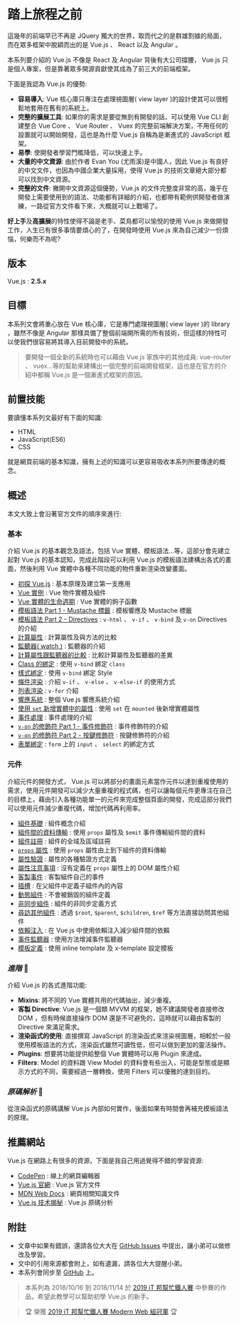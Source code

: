 # 踏上旅程之前

這幾年的前端早已不再是 JQuery 獨大的世界，取而代之的是群雄割據的局面，而在眾多框架中脫穎而出的是 Vue.js 、 React 以及 Angular 。

本系列要介紹的 Vue.js 不像是 React 及 Angular 背後有大公司撐腰， Vue.js 只是個人專案，但是靠著眾多開源貢獻使其成為了前三大的前端框架。

下面是我認為 Vue.js 的優勢:

* **容易導入**: Vue 核心庫只專注在處理視圖層( view layer )的設計使其可以很輕鬆地套用在舊有的系統上。
* **完整的擴展工具**: 如果你的需求是要從無到有開發的話，可以使用 Vue CLI 創建整合 Vue Core 、 Vue Router 、 Vuex 的完整前端解決方案，不用任何的設置就可以開始開發，這也是為什麼 Vue.js 自稱為是漸進式的 JavaScript 框架。
* **易學**: 使開發者學習門檻降低，可以快速上手。
* **大量的中文資源**: 由於作者 Evan You (尤雨溪)是中國人，因此 Vue.js 有良好的中文文件，也因為中國企業大量採用，使得 Vue.js 的技術文章絕大部分都可以找到中文資源。
* **完整的文件**: 撇開中文資源這個優勢，Vue.js 的文件完整度非常的高，幾乎在開發上需要使用到的語法、功能都有詳細的介紹，也都帶有範例供開發者做演練，一路從官方文件看下來，大概就可以上戰場了。

**好上手**及**高擴展**的特性使得不論是老手、菜鳥都可以愉悅的使用 Vue.js 來做開發工作，人生已有很多事情要煩心的了，在開發時使用 Vue.js 來為自己減少一份煩惱，何樂而不為呢?

## 版本

Vue.js : **2.5.x**

## 目標

本系列文會將重心放在 Vue 核心庫，它是專門處理視圖層( view layer )的 library ，雖然不像是 Angular 那樣具備了整個前端開所需的所有技術，但這樣的特性可以使我們很容易將其導入目前開發中的系統。

> 要開發一個全新的系統時也可以藉由 Vue.js 家族中的其他成員: vue-router 、 vuex...等的幫助來建構出一個完整的前端開發框架，這也是在官方的介紹中都稱 Vue.js 是一個漸進式框架的原因。

## 前置技能

要讀懂本系列文最好有下面的知識:

* HTML
* JavaScript(ES6)
* CSS

就是網頁前端的基本知識，擁有上述的知識可以更容易吸收本系列所要傳達的概念。

## 概述

本文大致上會沿著官方文件的順序來進行:

### 基本

介紹 Vue.js 的基本觀念及語法，包括 Vue 實體、模板語法...等，這部分會先建立起對 Vue.js 的基本認知，完成此階段可以利用 Vue.js 的模板語法建構出各式的畫面，然後利用 Vue 實體中各種不同功能的物件重新渲染改變畫面。

* [初探 Vue.js](02_FirstVue.md) : 基本原理及建立第一支應用
* [Vue 實例](03_Instance.md) : Vue 物件實體及組件
* [Vue 實體的生命週期](04_Lifecycle.md) : Vue 實體的鉤子函數
* [模板語法 Part 1 - Mustache 標籤](05_Mustache.md) : 模板響應及 Mustache 標籤
* [模板語法 Part 2 - Directives](06_Directives.md) : `v-html` 、 `v-if` 、 `v-bind` 及 `v-on` Directives 的介紹
* [計算屬性](07_Computed.md) : 計算屬性及與方法的比較
* [監聽器( watch )](08_Watcher.md) : 監聽器的介紹
* [計算屬性跟監聽器的比較](09_ComputedVSWatch.md) : 比較計算屬性及監聽器的差異
* [Class 的綁定](10_Class.md) : 使用 `v-bind` 綁定 `class`
* [樣式綁定](11_Style.md) : 使用 `v-bind` 綁定 Style
* [條件渲染](12_Conditional.md) : 介紹 `v-if` 、 `v-else` 、 `v-else-if` 的使用方式
* [列表渲染](13_For.md) : `v-for` 介紹
* [響應系統](14_Reactivity.md) : 整個 Vue.js 響應系統介紹
* [使用 `set` 新增實體中的屬性](15_Set.md) : 使用 `set` 在 `mounted` 後新增實體屬性
* [事件處理](16_Event.md) : 事件處理的介紹
* [`v-on` 的修飾符 Part 1 - 事件修飾符](17_EventModifier.md) : 事件修飾符的介紹
* [`v-on` 的修飾符 Part 2 - 按鍵修飾符](18_KeyModifier.md) : 按鍵修飾符的介紹
* [表單綁定](19_FormInputBinding.md) : `form` 上的 `input` 、 `select` 的綁定方式

### 元件

介紹元件的開發方式， Vue.js 可以將部分的畫面元素當作元件以達到重複使用的需求，使用元件開發可以減少大量重複的程式碼，也可以讓每個元件更專注在自己的目標上，藉由引入各種功能單一的元件來完成整個頁面的開發，完成這部分我們可以使用元件減少重複代碼，增加代碼再利用率。

* [組件基礎](20_ComponentBasic.md) : 組件概念介紹
* [組件間的資料傳輸](21_ComponentData.md) : 使用 `props` 屬性及 `$emit` 事件傳輸組件間的資料
* [組件註冊](22_ComponentRegistration.md) : 組件的全域及區域註冊
* [`props` 屬性](23_Props.md) : 使用 `props` 屬性由上到下組件的資料傳輸
* [屬性驗證](24_PropsValidation.md) : 屬性的各種驗證方式定義
* [屬性注意事項](25_PropsAttribute.md) : 沒有定義在 `props` 屬性上的 DOM 屬性介紹
* [客製事件](26_CustomEvent.md) : 客製組件自己的事件
* [插槽](27_Slots.md) : 在父組件中定義子組件內的內容
* [動態組件](28_KeepAlive.md) : 不會被銷毀的組件定義
* [非同步組件](29_AsyncComponent.md) : 組件的非同步定義方式
* [尋訪其他組件](31_AccessOtherComponent.md) : 透過 `$root`, `$parent`, `$children`, `$ref` 等方法直接訪問其他組件
* [依賴注入](32_DependencyInjection.md) : 在 Vue.js 中使用依賴注入減少組件間的依賴
* [事件監聽器](33_EventListeners.md) : 使用方法增減事件監聽器
* [模板定義](34_Template.md) : 使用 inline template 及 x-template 設定模板

### *進階* 🚧

介紹 Vue.js 的各式進階功能:

* **Mixins**: 將不同的 Vue 實體共用的代碼抽出，減少重複。
* **客製 Directive**: Vue.js 是一個類 MVVM 的框架，她不建議開發者直接修改 DOM ，但有時候直接操作 DOM 還是不可避免的，這時就可以藉由客製的 Directive 來滿足需求。
* **渲染函式的使用**: 直接撰寫 JavaScript 的渲染函式來渲染視圖層，相較於一般使用模板語法的方式，渲染函式雖然可讀性低，但可以做到更加的靈活操作。
* **Plugins**: 想要將功能提供給整個 Vue 實體時可以用 Plugin 來達成。
* **Filters**: Model 的資料跟 View Model 的資料會有些出入，可能是型態或是顯示方式的不同，需要經過一層轉換，使用 Filters 可以優雅的達到目的。

### *原碼解析* 🚧

從渲染函式的原碼講解 Vue.js 內部如何實作，後面如果有時間會再補充模板語法的原理。

## 推薦網站

Vue.js 在網路上有很多的資源，下面是我自己用過覺得不錯的學習資源:

* [CodePen](https://codepen.io/) : 線上的網頁編輯器
* [Vue.js 官網](https://vuejs.org/) : Vue.js 官方文件
* [MDN Web Docs](https://developer.mozilla.org/) : 網頁相關知識文件
* [Vue.js 技术揭秘](https://ustbhuangyi.github.io/vue-analysis/) : Vue.js 原碼分析

## 附註

* 文章中如果有錯誤，還請各位大大在 [GitHub Issues](https://github.com/peterhpchen/VuejsQuest/issues) 中提出，讓小弟可以做修改及學習。
* 文中的引用來源都會附上，如有遺漏，請各位大大提醒小弟。
* 本系列會同步至 [GitHub](https://github.com/peterhpchen/VuejsQuest) 上。

> 本系列為 2018/10/16 到 2018/11/14 於 [2019 iT 邦幫忙鐵人賽](https://ithelp.ithome.com.tw/users/20107789/ironman/1710) 中參賽的作品，希望此教學可以幫助初學 Vue.js 的新手。

> 🏆 榮獲 [2019 iT 邦幫忙鐵人賽 Modern Web 組冠軍](https://ithelp.ithome.com.tw/ironman/reward) 🏆
